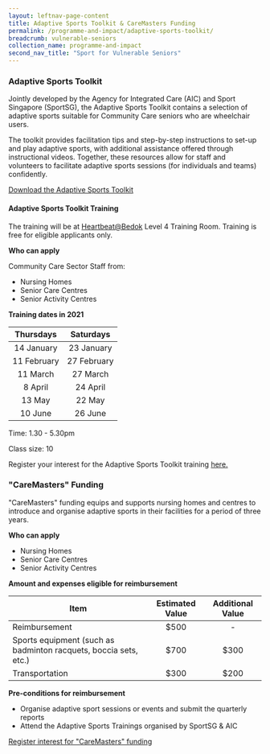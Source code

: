 ```yaml
---
layout: leftnav-page-content
title: Adaptive Sports Toolkit & CareMasters Funding
permalink: /programme-and-impact/adaptive-sports-toolkit/
breadcrumb: vulnerable-seniors
collection_name: programme-and-impact
second_nav_title: "Sport for Vulnerable Seniors"
---
```


### Adaptive Sports Toolkit

Jointly developed by the Agency for Integrated Care (AIC) and Sport Singapore (SportSG), the Adaptive Sports Toolkit contains a selection of adaptive sports suitable for Community Care seniors who are wheelchair users.  

The toolkit provides facilitation tips and step-by-step instructions to set-up and play adaptive sports, with additional assistance offered through instructional videos.  Together, these resources allow for staff and volunteers to facilitate adaptive sports sessions (for individuals and teams) confidently.

[Download the Adaptive Sports Toolkit](https://www.aic.sg/care-services/Documents/Wellness/Adaptive%20Sport/Adaptive%20Sports%20Toolkit.pdf)

#### Adaptive Sports Toolkit Training

The training will be at [Heartbeat@Bedok](https://www.myactivesg.com/facilities/heartbeat-bedok-activesg-sports-centre) Level 4 Training Room.  Training is free for eligible applicants only. 

__Who can apply__

Community Care Sector Staff from:
* Nursing Homes
* Senior Care Centres
* Senior Activity Centres

__Training dates in 2021__

| Thursdays     | Saturdays           
|:-------------:|:-------------:| 
| 14 January    | 23 January | 
| 11 February   | 27 February |   
| 11 March      | 27 March |
| 8 April       | 24 April |
| 13 May        | 22 May
| 10 June       | 26 June |

Time:  1.30 - 5.30pm

Class size: 10

Register your interest for the Adaptive Sports Toolkit training [here.](https://share.hsforms.com/1GwuVMpR3TfGpNJGoiFWfXA3p5mz)


### "CareMasters" Funding

"CareMasters" funding equips and supports nursing homes and centres to introduce and organise adaptive sports in their facilities for a period of three years.

__Who can apply__

* Nursing Homes
* Senior Care Centres
* Senior Activity Centres

__Amount and expenses eligible for reimbursement__

| Item     | Estimated Value | Additional Value |           
|-------------|:-------------:|:-------------:|
| Reimbursement    | $500 | - | 
| Sports equipment (such as badminton racquets, boccia sets, etc.)   | $700 | $300 |   
| Transportation      | $300 | $200 |

__Pre-conditions for reimbursement__

* Organise adaptive sport sessions or events and submit the quarterly reports
* Attend the Adaptive Sports Trainings organised by SportSG & AIC

[Register interest for "CareMasters" funding](https://share.hsforms.com/1dKwqsElLQ0G42FHdRjtQVQ3p5mz)


